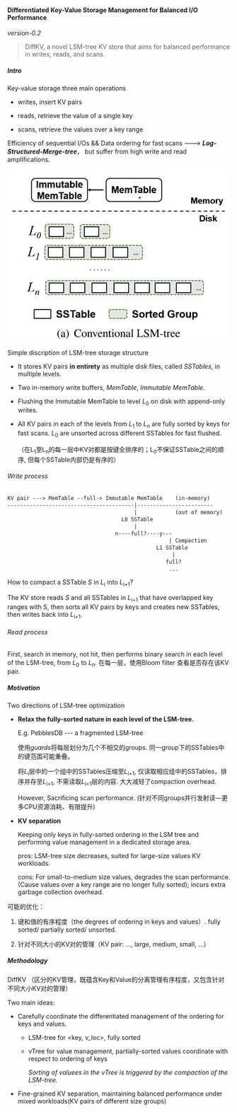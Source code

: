 #### Differentiated Key-Value Storage Management for Balanced I/O Performance

*version-0.2*

> DiffKV, a novel LSM-tree KV store that aims for balanced performance in writes, reads, and scans.

##### Intro

Key-value storage three main operations

- writes, insert KV pairs

- reads, retrieve the value of a single key

- scans, retrieve the values over a key range

Efficiency of sequential I/Os && Data ordering for fast scans ---> ***Log-Structured-Merge-tree***， but suffer from high write and read amplifications.

![LSM-tree](./images/image-diffkv/conventional-LSM-tree.png)

Simple discription of LSM-tree storage structure

- It stores KV pairs **in entirety** as multiple disk files, called *SSTables*, in multiple levels. 

- Two in-memory write buffers, *MemTable*, *Immutable MemTable*.

- Flushing the Immutable MemTable to level *L*<sub>0</sub> on disk with append-only writes.

- All KV pairs in each of the levels from *L*<sub>1 </sub>to *L*<sub>n</sub> are fully sorted by keys for fast scans. *L*<sub>0</sub> are unsorted across different SSTables for fast flushed.
  
  （在L<sub>1</sub>至L<sub>n</sub>的每一层中KV对都是按键全排序的；L<sub>0</sub>不保证SSTable之间的顺序, 但每个SSTable内部仍是有序的）

###### Write process

```
KV pair ---> MemTable --full-> Immutable MemTable    (in-memory)
----------------------------------------|------------------------
                                        |            (out of memory)
                                    L0 SSTable    
                                        |
                                  n----full?----y---
                                                   | Compaction
                                               L1 SSTable
                                                    |
                                                  full?
                                                   ... 
```

How to compact a SSTable *S* in *L*<sub>i</sub> into *L*<sub>i+1</sub>?

The KV store reads *S* and all SSTables in *L*<sub>i+1</sub> that have overlapped key ranges with S, then sorts all  KV pairs by keys and creates new SSTables, then writes back into *L*<sub>i+1</sub>.

###### Read process

First, search in memory, not hit, then performs binary search in each level of the LSM-tree, from *L*<sub>0</sub> to *L*<sub>n</sub>. 在每一层，使用Bloom filter 查看是否存在该KV pair.

##### Motivation

Two directions of LSM-tree optimization

- **Relax the fully-sorted nature in each level of the LSM-tree.** 
  
  E.g. PebblesDB --- a fragmented LSM-tree
  
  使用*guards*将每层划分为几个不相交的groups. 同一group下的SSTables中的键范围可能重叠。
  
  将*L*<sub>i</sub>层中的一个组中的SSTables压缩至*L*<sub>i+1</sub>, 仅读取相应组中的SSTables，排序并存至*L*<sub>i+1</sub>, 不需读取*L*<sub>i+1</sub>层的内容. 大大减轻了compaction overhead.
  
  However, Sacrificing scan performance. (针对不同groups并行发射读—更多CPU资源消耗、有限提升)

- **KV separation**
  
  Keeping only keys in fully-sorted ordering in the LSM tree and performing value management in a dedicated storage area.
  
  pros: LSM-tree size decreases, suited for large-size values KV workloads.
  
  cons: For small-to-medium size values, degrades the scan performance. (Cause values over a key range are no longer fully sorted); incurs extra garbage collection overhead.

可能的优化：

1. 键和值的有序程度（the degrees of ordering in keys and values）. fully sorted/ partially sorted/ unsorted.

2. 针对不同大小的KV对的管理（KV pair: ..., large, medium, small, ...）

##### Methodology

DiffKV （区分的KV管理，既蕴含Key和Value的分离管理有序程度，又包含针对不同大小KV对的管理）

Two main ideas:

- Carefully coordinate the differentiated management of the ordering for keys and values. 
  
  - LSM-tree for \<key, v_loc\>, fully sorted
  
  - vTree for value management, partially-sorted values coordinate with respect to ordering of keys
    
    *Sorting of valuees in the vTree is triggered by the compaction of the LSM-tree.*

- Fine-grained KV separation, maintaining balanced performance under mixed workloads(KV pairs of different size groups)
